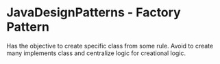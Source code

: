 # JavaDesignPatterns - Factory Pattern

Has the objective to create specific class from some rule. Avoid to create many implements class and centralize logic for creational logic.